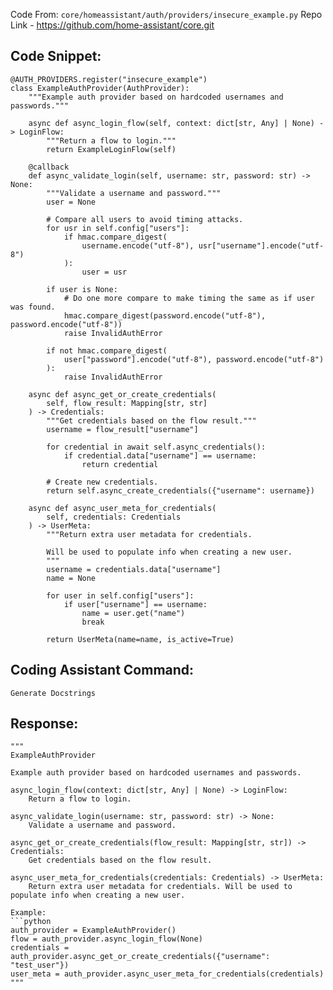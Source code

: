 Code From: `core/homeassistant/auth/providers/insecure_example.py` 
Repo Link - https://github.com/home-assistant/core.git



## Code Snippet:

```
@AUTH_PROVIDERS.register("insecure_example")
class ExampleAuthProvider(AuthProvider):
    """Example auth provider based on hardcoded usernames and passwords."""

    async def async_login_flow(self, context: dict[str, Any] | None) -> LoginFlow:
        """Return a flow to login."""
        return ExampleLoginFlow(self)

    @callback
    def async_validate_login(self, username: str, password: str) -> None:
        """Validate a username and password."""
        user = None

        # Compare all users to avoid timing attacks.
        for usr in self.config["users"]:
            if hmac.compare_digest(
                username.encode("utf-8"), usr["username"].encode("utf-8")
            ):
                user = usr

        if user is None:
            # Do one more compare to make timing the same as if user was found.
            hmac.compare_digest(password.encode("utf-8"), password.encode("utf-8"))
            raise InvalidAuthError

        if not hmac.compare_digest(
            user["password"].encode("utf-8"), password.encode("utf-8")
        ):
            raise InvalidAuthError

    async def async_get_or_create_credentials(
        self, flow_result: Mapping[str, str]
    ) -> Credentials:
        """Get credentials based on the flow result."""
        username = flow_result["username"]

        for credential in await self.async_credentials():
            if credential.data["username"] == username:
                return credential

        # Create new credentials.
        return self.async_create_credentials({"username": username})

    async def async_user_meta_for_credentials(
        self, credentials: Credentials
    ) -> UserMeta:
        """Return extra user metadata for credentials.

        Will be used to populate info when creating a new user.
        """
        username = credentials.data["username"]
        name = None

        for user in self.config["users"]:
            if user["username"] == username:
                name = user.get("name")
                break

        return UserMeta(name=name, is_active=True)
```

## Coding Assistant Command: 

`Generate Docstrings`

## Response:

```
"""
ExampleAuthProvider

Example auth provider based on hardcoded usernames and passwords.

async_login_flow(context: dict[str, Any] | None) -> LoginFlow:
    Return a flow to login.

async_validate_login(username: str, password: str) -> None:
    Validate a username and password.

async_get_or_create_credentials(flow_result: Mapping[str, str]) -> Credentials:
    Get credentials based on the flow result.

async_user_meta_for_credentials(credentials: Credentials) -> UserMeta:
    Return extra user metadata for credentials. Will be used to populate info when creating a new user.

Example:
```python
auth_provider = ExampleAuthProvider()
flow = auth_provider.async_login_flow(None)
credentials = auth_provider.async_get_or_create_credentials({"username": "test_user"})
user_meta = auth_provider.async_user_meta_for_credentials(credentials)
"""
```
